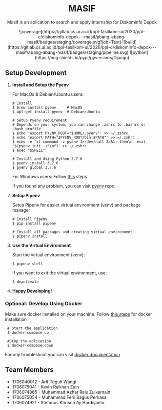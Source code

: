 <div align="center">
	<h1>MASIF</h1>
	<p>Masif is an aplication to search and apply internship for Diskominfo Depok</p>
</div>

<div align="center">
![coverage](https://gitlab.cs.ui.ac.id/ppl-fasilkom-ui/2020/ppl-c/diskominfo-depok---masif/abang-abang-masif/badges/staging/coverage.svg?job=Test)
![build](https://gitlab.cs.ui.ac.id/ppl-fasilkom-ui/2020/ppl-c/diskominfo-depok---masif/abang-abang-masif/badges/staging/pipeline.svg)
![python](https://img.shields.io/pypi/pyversions/Django)
</div>

## Setup Development

1. **Install and Setup the Pyenv**

    For MacOs & Debian/Ubuntu users:
    
   ```shell
   # Install 
   $ brew install pyenv     # MacOS
   $ apt-get install pyenv  # Debian/Ubuntu
   
   # Setup Pyenv requirement
   # Depends on your system, you can change .zshrc to .bashrc or .bash_profile
   $ echo 'export PYENV_ROOT="$HOME/.pyenv"' >> ~/.zshrc    
   $ echo 'export PATH="$PYENV_ROOT/bin:$PATH"' >> ~/.zshrc
   $ echo -e 'if command -v pyenv 1>/dev/null 2>&1; then\n  eval "$(pyenv init -)"\nfi' >> ~/.zshrc
   $ exec "$SHELL"
   
   # Install and Using Python 3.7.6
   $ pyenv install 3.7.6
   $ pyenv global 3.7.6
   
   ```
   
   For Windows users: Follow [this](https://github.com/pyenv-win/pyenv-win) steps
   
   If you found any problem, you can visit [pyenv](https://github.com/pyenv/pyenv) repo.

2. **Setup Pipenv**

   Setup Pipenv for easier virtual environment (venv) and package manager 

   ```shell
   # Install Pipenv
   $ pip install pipenv
   
   # Install all packages and creating virtual environment
   $ pipenv install
   
   ```

3. **Use the Virtual Environment**

   Start the virtual environment (venv):

   ```shell
   $ pipenv shell
   ```
   
   If you want to exit the virtual environment, use:
   
   ```shell
   $ deactivate
   ```
   
4. **Happy Developing!**
 
### Optional: Develop Using Docker

Make sure docker installed on your machine. Follow [this steps](https://docs.docker.com/install/) 
for docker installation
   
  ```shell
   # Start the application
   $ docker-compose up
   
   #Stop the aplication
   $ docker-compose down
   ```

For any troubleshoot you can visit [docker documentation](https://docs.docker.com/)


## Team Members
* 1706040012 - Arif Teguh Wangi
* 1706075041 - Kevin Raikhan Zain
* 1706074865 - Muhammad Azhar Rais Zulkarnain
* 1706075054 - Muhammad Feril Bagus Perkasa
* 1706074921 - Stefanus Khrisna Aji Hardiyanto